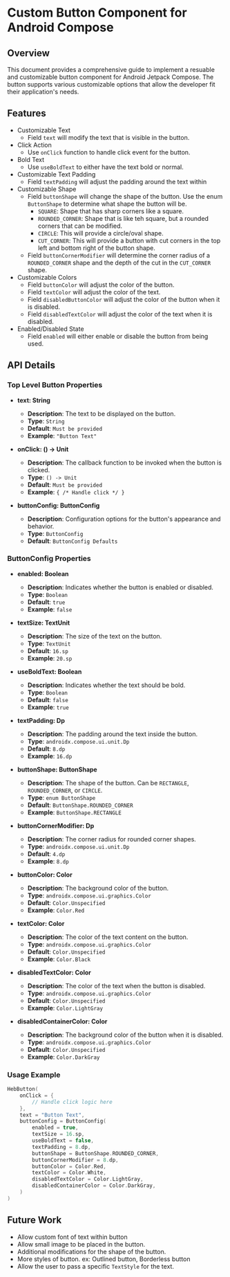 # Custom Button Component for Android Compose

## Overview

This document provides a comprehensive guide to implement a resuable and customizable button component for Android Jetpack Compose. The button supports various customizable options that allow the developer fit their application's needs.

## Features

- Customizable Text
    - Field `text` will modify the text that is visible in the button.
- Click Action
    - Use `onClick` function to handle click event for the button.
- Bold Text
    - Use `useBoldText` to either have the text bold or normal.
- Customizable Text Padding
    - Field `textPadding` will adjust the padding around the text within
- Customizable Shape
    - Field `buttonShape` will change the shape of the button. Use the enum `ButtonShape` to determine what shape the button will be.
        - `SQUARE`: Shape that has sharp corners like a square.
        - `ROUNDED_CORNER`: Shape that is like teh square, but a rounded corners that can be modified.
        - `CIRCLE`: This will provide a circle/oval shape.
        - `CUT_CORNER`: This will provide a button with cut corners in the top left and bottom right of the button shape.
    - Field `buttonCornerModifier` will determine the corner radius of a `ROUNDED_CORNER` shape and the depth of the cut in the `CUT_CORNER` shape.
- Customizable Colors
    - Field `buttonColor` will adjust the color of the button.
    - Field `textColor` will adjust the color of the text.
    - Field `disabledButtonColor` will adjust the color of the button when it is disabled.
    - Field `disabledTextColor` will adjust the color of the text when it is disabled.
- Enabled/Disabled State
    - Field `enabled` will either enable or disable the button from being used.

## API Details

### Top Level Button Properties

- **text: String**
    - **Description**: The text to be displayed on the button.
    - **Type**: `String`
    - **Default**: `Must be provided`
    - **Example**: `"Button Text"`

- **onClick: () -> Unit**
    - **Description**: The callback function to be invoked when the button is clicked.
    - **Type**: `() -> Unit`
    - **Default**: `Must be provided`
    - **Example**: `{ /* Handle click */ }`

- **buttonConfig: ButtonConfig**
    - **Description**: Configuration options for the button's appearance and behavior.
    - **Type**: `ButtonConfig`
    - **Default**: `ButtonConfig Defaults`

### ButtonConfig Properties

- **enabled: Boolean**
    - **Description**: Indicates whether the button is enabled or disabled.
    - **Type**: `Boolean`
    - **Default**: `true`
    - **Example**: `false`

- **textSize: TextUnit**
    - **Description**: The size of the text on the button.
    - **Type**: `TextUnit`
    - **Default**: `16.sp`
    - **Example**: `20.sp`

- **useBoldText: Boolean**
    - **Description**: Indicates whether the text should be bold.
    - **Type**: `Boolean`
    - **Default**: `false`
    - **Example**: `true`

- **textPadding: Dp**
    - **Description**: The padding around the text inside the button.
    - **Type**: `androidx.compose.ui.unit.Dp`
    - **Default**: `8.dp`
    - **Example**: `16.dp`

- **buttonShape: ButtonShape**
    - **Description**: The shape of the button. Can be `RECTANGLE`, `ROUNDED_CORNER`, or `CIRCLE`.
    - **Type**: `enum ButtonShape`
    - **Default**: `ButtonShape.ROUNDED_CORNER`
    - **Example**: `ButtonShape.RECTANGLE`

- **buttonCornerModifier: Dp**
    - **Description**: The corner radius for rounded corner shapes.
    - **Type**: `androidx.compose.ui.unit.Dp`
    - **Default**: `4.dp`
    - **Example**: `8.dp`

- **buttonColor: Color**
    - **Description**: The background color of the button.
    - **Type**: `androidx.compose.ui.graphics.Color`
    - **Default**: `Color.Unspecified`
    - **Example**: `Color.Red`

- **textColor: Color**
    - **Description**: The color of the text content on the button.
    - **Type**: `androidx.compose.ui.graphics.Color`
    - **Default**: `Color.Unspecified`
    - **Example**: `Color.Black`

- **disabledTextColor: Color**
    - **Description**: The color of the text when the button is disabled.
    - **Type**: `androidx.compose.ui.graphics.Color`
    - **Default**: `Color.Unspecified`
    - **Example**: `Color.LightGray`

- **disabledContainerColor: Color**
    - **Description**: The background color of the button when it is disabled.
    - **Type**: `androidx.compose.ui.graphics.Color`
    - **Default**: `Color.Unspecified`
    - **Example**: `Color.DarkGray`

### Usage Example

```` kotlin
HebButton(
    onClick = { 
        // Handle click logic here
    },
    text = "Button Text",
    buttonConfig = ButtonConfig(
        enabled = true,
        textSize = 16.sp,
        useBoldText = false,
        textPadding = 8.dp,
        buttonShape = ButtonShape.ROUNDED_CORNER,
        buttonCornerModifier = 8.dp,
        buttonColor = Color.Red,
        textColor = Color.White,
        disabledTextColor = Color.LightGray,
        disabledContainerColor = Color.DarkGray,
    )
)
````

## Future Work
- Allow custom font of text within button
- Allow small image to be placed in the button.
- Additional modifications for the shape of the button.
- More styles of button. ex: Outlined button, Borderless button
- Allow the user to pass a specific `TextStyle` for the text.